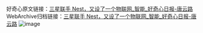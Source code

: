 好奇心原文链接：[三星联手 Nest，又设了一个物联网_智能_好奇心日报-唐云路](https://www.qdaily.com/articles/1496.html)
WebArchive归档链接：[三星联手 Nest，又设了一个物联网_智能_好奇心日报-唐云路](http://web.archive.org/web/20160912211822/http://www.qdaily.com:80/articles/1496.html)
![image](http://ww3.sinaimg.cn/large/007d5XDply1g3v4ej0r8bj30u02m4ha5)